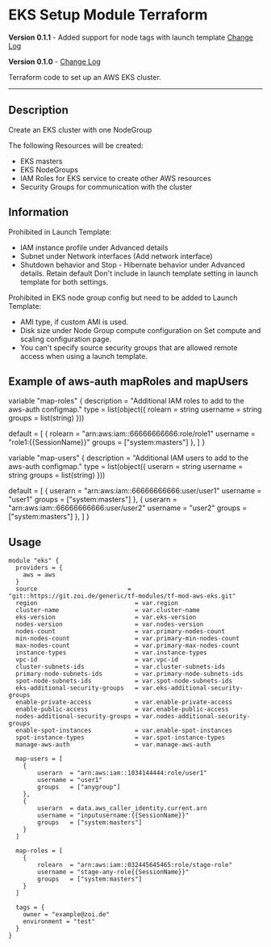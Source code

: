 # EKS Setup Module Terraform

**Version 0.1.1** - Added support for node tags with launch template [Change Log](CHANGELOG.md)

**Version 0.1.0** - [Change Log](CHANGELOG.md)

Terraform code to set up an AWS EKS cluster.

---

## Description

Create an EKS cluster with one NodeGroup

The following Resources will be created:

- EKS masters
- EKS NodeGroups
- IAM Roles for EKS service to create other AWS resources
- Security Groups for communication with the cluster

## Information
Prohibited in Launch Template:
- IAM instance profile under Advanced details
- Subnet under Network interfaces (Add network interface)
- Shutdown behavior and Stop - Hibernate behavior under Advanced details. Retain default Don't include in launch template setting in launch template for both settings.

Prohibited in EKS node group config but need to be added to Launch Template:
- AMI type, if custom AMI is used.
- Disk size under Node Group compute configuration on Set compute and scaling configuration page.
- You can't specify source security groups that are allowed remote access when using a launch template.

## Example of aws-auth mapRoles and mapUsers

variable "map-roles" {
  description = "Additional IAM roles to add to the aws-auth configmap."
  type = list(object({
    rolearn  = string
    username = string
    groups   = list(string)
  }))

  default = [
    {
      rolearn  = "arn:aws:iam::66666666666:role/role1"
      username = "role1:{{SessionName}}"
      groups   = ["system:masters"]
    },
  ]
}

variable "map-users" {
  description = "Additional IAM users to add to the aws-auth configmap."
  type = list(object({
    userarn  = string
    username = string
    groups   = list(string)
  }))

  default = [
    {
      userarn  = "arn:aws:iam::66666666666:user/user1"
      username = "user1"
      groups   = ["system:masters"]
    },
    {
      userarn  = "arn:aws:iam::66666666666:user/user2"
      username = "user2"
      groups   = ["system:masters"]
    },
  ]
}

## Usage

```
module "eks" {
  providers = {
    aws = aws
  }
  source                         = "git::https://git.zoi.de/generic/tf-modules/tf-mod-aws-eks.git"
  region                           = var.region
  cluster-name                     = var.cluster-name
  eks-version                      = var.eks-version
  nodes-version                    = var.nodes-version
  nodes-count                      = var.primary-nodes-count 
  min-nodes-count                  = var.primary-min-nodes-count
  max-nodes-count                  = var.primary-max-nodes-count
  instance-types                   = var.instance-types
  vpc-id                           = var.vpc-id
  cluster-subnets-ids              = var.cluster-subnets-ids
  primary-node-subnets-ids         = var.primary-node-subnets-ids
  spot-node-subnets-ids            = var.spot-node-subnets-ids
  eks-additional-security-groups   = var.eks-additional-security-groups
  enable-private-access            = var.enable-private-access
  enable-public-access             = var.enable-public-access
  nodes-additional-security-groups = var.nodes-additional-security-groups
  enable-spot-instances            = var.enable-spot-instances
  spot-instance-types              = var.spot-instance-types
  manage-aws-auth                  = var.manage-aws-auth
  
  map-users = [
    {
        userarn  = "arn:aws:iam::1034144444:role/user1"
        username = "user1"
        groups   = ["anygroup"]
    },
    {
        userarn  = data.aws_caller_identity.current.arn
        username = "inputusername:{{SessionName}}"
        groups   = ["system:masters"]
    }
  ]

  map-roles = [
    {
        rolearn  = "arn:aws:iam::032445645465:role/stage-role"
        username = "stage-any-role{{SessionName}}"
        groups   = ["system:masters"]
    }
  ]

  tags = {              
    owner = "example@zoi.de"
    environment = "test"
  }
}
```
